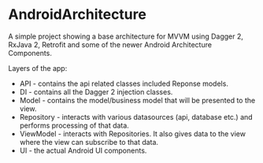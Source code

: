 # AndroidArchitecture

A simple project showing a base architecture for MVVM using Dagger 2, RxJava 2, Retrofit and some of the newer Android Architecture Components.

Layers of the app:
 * API - contains the api related classes included Reponse models.
 * DI - contains all the Dagger 2 injection classes.
 * Model - contains the model/business model that will be presented to the view.
 * Repository - interacts with various datasources (api, database etc.) and performs processing of that data.
 * ViewModel - interacts with Repositories. It also gives data to the view where the view can subscribe to that data.
 * UI - the actual Android UI components.
 
